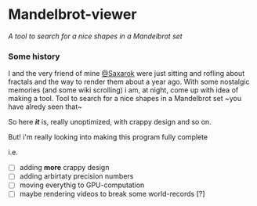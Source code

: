 # Mandelbrot-viewer
*A tool to search for a nice shapes in a Mandelbrot set*

### Some history
I and the very friend of mine [@Saxarok](https://github.com/Saxarok) were just sitting and rofling about fractals and the way to render them about a year ago.
With some nostalgic memories (and some wiki scrolling) i am, at night, come up with idea of making a tool.
Tool to search for a nice shapes in a Mandelbrot set ~you have alredy seen that~

So here ***it*** is, really unoptimized, with crappy design and so on.

But! i'm really looking into making this program fully complete

i.e. 
  - [ ] adding **more** crappy design
  - [ ] adding arbirtaty precision numbers
  - [ ] moving everythig to GPU-computation
  - [ ] maybe rendering videos to break some world-records [?]
